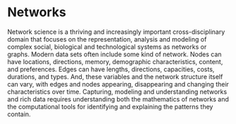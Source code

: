 # Networks
Network science is a thriving and increasingly important cross-disciplinary domain that focuses on the representation, analysis and modeling of complex social, biological and technological systems as networks or graphs. Modern data sets often include some kind of network. Nodes can have locations, directions, memory, demographic characteristics, content, and preferences. Edges can have lengths, directions, capacities, costs, durations, and types. And, these variables and the network structure itself can vary, with edges and nodes appearing, disappearing and changing their characteristics over time. Capturing, modeling and understanding networks and rich data requires understanding both the mathematics of networks and the computational tools for identifying and explaining the patterns they contain. 
